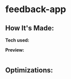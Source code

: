 # feedback-app


## How It's Made:


**Tech used:** 

**Preview:**

<div align="center">
  <img src="" alt="" />  
</div>


## Optimizations: